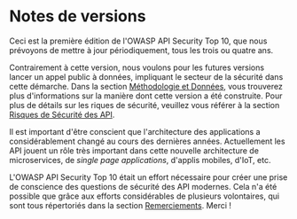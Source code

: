 # Notes de versions

Ceci est la première édition de l'OWASP API Security Top 10, que nous prévoyons
de mettre à jour périodiquement, tous les trois ou quatre ans.

Contrairement à cette version, nous voulons pour les futures versions lancer un
appel public à données, impliquant le secteur de la sécurité dans cette démarche.
Dans la section [Méthodologie et Données][1], vous trouverez plus d'informations
sur la manière dont cette version a été construite. Pour plus de détails sur les
riques de sécurité, veuillez vous référer à la section
[Risques de Sécurité des API][2].

Il est important d'être conscient que l'architecture des applications a
considérablement changé au cours des dernières années. Actuellement les API
jouent un rôle très important dans cette nouvelle architecture de microservices,
de *single page applications*, d'applis mobiles, d'IoT, etc.

L'OWASP API Security Top 10 était un effort nécessaire pour créer une prise de
conscience des questions de sécurité des API modernes. Cela n'a été possible que
grâce aux efforts considérables de plusieurs volontaires, qui sont tous
répertoriés dans la section [Remerciements][3].
Merci !

[1]: ./0xd0-about-data.md
[2]: ./0x10-api-security-risks.md
[3]: ./0xd1-acknowledgments.md
